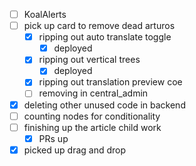 * [ ] KoalAlerts
* [ ] pick up card to remove dead arturos
  * [x] ripping out auto translate toggle
    * [x] deployed
  * [x] ripping out vertical trees
    * [x] deployed
  * [x] ripping out translation preview coe
  * [ ] removing in central_admin
* [x] deleting other unused code in backend
* [ ] counting nodes for conditionality
* [ ] finishing up the article child work
  * [x] PRs up
* [x] picked up drag and drop
